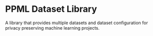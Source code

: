 # PPML Dataset Library

A library that provides multiple datasets and dataset configuration for privacy preserving machine learning projects.
